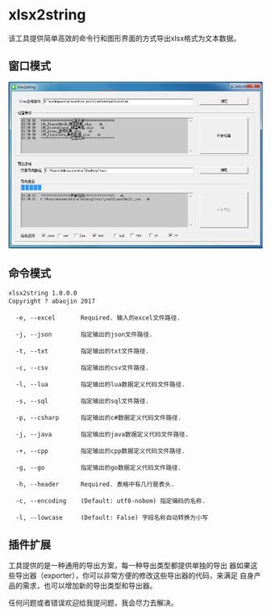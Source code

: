 # xlsx2string

该工具提供简单高效的命令行和图形界面的方式导出xlsx格式为文本数据。

## 窗口模式

![form](/res/form.png)

## 命令模式

```
xlsx2string 1.0.0.0
Copyright ? abaojin 2017

  -e, --excel       Required. 输入的excel文件路径.

  -j, --json        指定输出的json文件路径.

  -t, --txt         指定输出的txt文件路径.

  -c, --csv         指定输出的csv文件路径.

  -l, --lua         指定输出的lua数据定义代码文件路径.

  -s, --sql         指定输出的sql文件路径.

  -p, --csharp      指定输出的c#数据定义代码文件路径.

  -j, --java        指定输出的java数据定义代码文件路径.

  -+, --cpp         指定输出的cpp数据定义代码文件路径.

  -g, --go          指定输出的go数据定义代码文件路径.

  -h, --header      Required. 表格中有几行是表头.

  -c, --encoding    (Default: utf8-nobom) 指定编码的名称.

  -l, --lowcase     (Default: False) 字段名称自动转换为小写
```

## 插件扩展

工具提供的是一种通用的导出方案，每一种导出类型都提供单独的导出
器如果这些导出器（exporter），你可以非常方便的修改这些导出器的代码，来满足
自身产品的需求，也可以增加新的导出类型和导出器。


任何问题或者错误欢迎给我提问题，我会尽力去解决。
